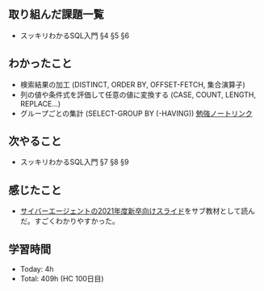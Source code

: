 ## 取り組んだ課題一覧
- スッキリわかるSQL入門 §4 §5 §6
## わかったこと
- 検索結果の加工 (DISTINCT, ORDER BY, OFFSET-FETCH, 集合演算子)
- 列の値や条件式を評価して任意の値に変換する (CASE, COUNT, LENGTH, REPLACE...)
- グループごとの集計 (SELECT-GROUP BY (-HAVING))
[勉強ノートリンク](https://scrapbox.io/5cenery/%E3%82%B9%E3%83%83%E3%82%AD%E3%83%AA%E3%82%8F%E3%81%8B%E3%82%8BSQL%E5%85%A5%E9%96%80#656098801fa2ee00007e0cac)

## 次やること
- スッキリわかるSQL入門 §7 §8 §9
## 感じたこと
- [サイバーエージェントの2021年度新卒向けスライド](https://speakerdeck.com/ymiyake/sql-training-2021?slide=38)をサブ教材として読んだ。すごくわかりやすかった。
## 学習時間
- Today: 4h
- Total: 409h (HC 100日目)